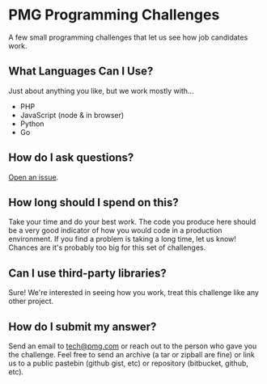 # PMG Programming Challenges

A few small programming challenges that let us see how job candidates work.

## What Languages Can I Use?

Just about anything you like, but we work mostly with...

- PHP
- JavaScript (node & in browser)
- Python
- Go

## How do I ask questions?

[Open an issue](https://github.com/AgencyPMG/ProgrammingChallenges/issues).

## How long should I spend on this?

Take your time and do your best work. The code you produce here should be a very
good indicator of how you would code in a production environment.
If you find a problem is taking a long time, let us know!
Chances are it's probably too big for this set of challenges.

## Can I use third-party libraries?

Sure! We're interested in seeing how you work, treat this challenge like any
other project.

## How do I submit my answer?

Send an email to tech@pmg.com or reach out to the person who gave you the
challenge. Feel free to send an archive (a tar or zipball are fine) or link us
to a public pastebin (github gist, etc) or repository (bitbucket, github, etc).
